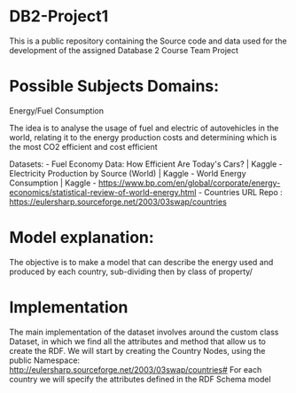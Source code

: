 # DB2-Project1

This is a public repository containing the Source code and data used for the development 
of the assigned Database 2 Course Team Project

# Possible Subjects Domains:

Energy/Fuel Consumption

The idea is to analyse the usage of fuel and electric of autovehicles in the world, relating it to the energy production costs and determining which is the most CO2 efficient and cost efficient

Datasets:
	- Fuel Economy Data: How Efficient Are Today's Cars? | Kaggle
	- Electricity Production by Source (World) | Kaggle
	- World Energy Consumption | Kaggle
    - https://www.bp.com/en/global/corporate/energy-economics/statistical-review-of-world-energy.html
	- Countries URL Repo : https://eulersharp.sourceforge.net/2003/03swap/countries

# Model explanation:
The objective is to make a model that can describe the energy used and produced by each country, sub-dividing then by class of property/ 

# Implementation
The main implementation of the dataset involves around the custom class Dataset, in which we find all the attributes and method that allow us to create the RDF. 
We will start by creating the Country Nodes, using the public Namespace:
http://eulersharp.sourceforge.net/2003/03swap/countries#
For each country we will specify the attributes defined in the RDF Schema model